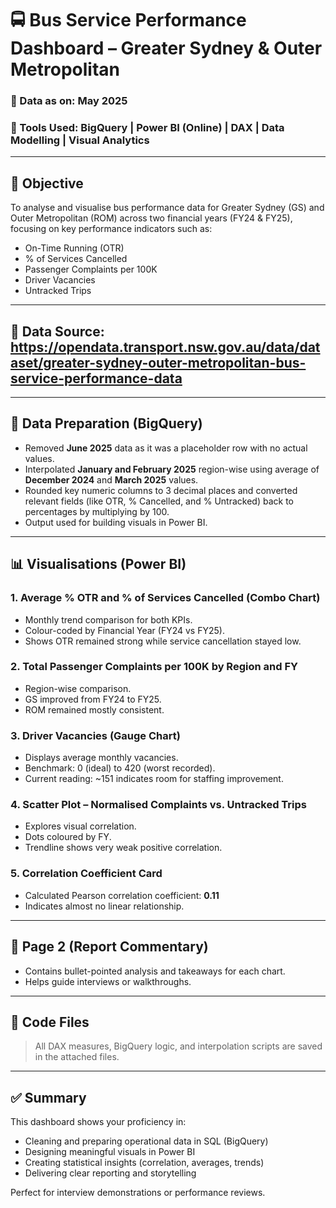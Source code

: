 # 🚍 Bus Service Performance Dashboard – Greater Sydney & Outer Metropolitan

### 📅 Data as on: May 2025  
### 🔧 Tools Used: BigQuery | Power BI (Online) | DAX | Data Modelling | Visual Analytics

---

## 🧠 Objective

To analyse and visualise bus performance data for Greater Sydney (GS) and Outer Metropolitan (ROM) across two financial years (FY24 & FY25), focusing on key performance indicators such as:
- On-Time Running (OTR)
- % of Services Cancelled
- Passenger Complaints per 100K
- Driver Vacancies
- Untracked Trips

---

## 📁 Data Source: https://opendata.transport.nsw.gov.au/data/dataset/greater-sydney-outer-metropolitan-bus-service-performance-data

---

## 🧹 Data Preparation (BigQuery)

- Removed **June 2025** data as it was a placeholder row with no actual values.
- Interpolated **January and February 2025** region-wise using average of **December 2024** and **March 2025** values.
- Rounded key numeric columns to 3 decimal places and converted relevant fields (like OTR, % Cancelled, and % Untracked) back to percentages by multiplying by 100.
- Output used for building visuals in Power BI.

---

## 📊 Visualisations (Power BI)

### 1. Average % OTR and % of Services Cancelled (Combo Chart)
- Monthly trend comparison for both KPIs.
- Colour-coded by Financial Year (FY24 vs FY25).
- Shows OTR remained strong while service cancellation stayed low.

### 2. Total Passenger Complaints per 100K by Region and FY
- Region-wise comparison.
- GS improved from FY24 to FY25.
- ROM remained mostly consistent.

### 3. Driver Vacancies (Gauge Chart)
- Displays average monthly vacancies.
- Benchmark: 0 (ideal) to 420 (worst recorded).
- Current reading: ~151 indicates room for staffing improvement.

### 4. Scatter Plot – Normalised Complaints vs. Untracked Trips
- Explores visual correlation.
- Dots coloured by FY.
- Trendline shows very weak positive correlation.

### 5. Correlation Coefficient Card
- Calculated Pearson correlation coefficient: **0.11**
- Indicates almost no linear relationship.

---

## 📄 Page 2 (Report Commentary)

- Contains bullet-pointed analysis and takeaways for each chart.
- Helps guide interviews or walkthroughs.

---

## 📎 Code Files

> All DAX measures, BigQuery logic, and interpolation scripts are saved in the attached files.

---

## ✅ Summary

This dashboard shows your proficiency in:
- Cleaning and preparing operational data in SQL (BigQuery)
- Designing meaningful visuals in Power BI
- Creating statistical insights (correlation, averages, trends)
- Delivering clear reporting and storytelling

Perfect for interview demonstrations or performance reviews.
